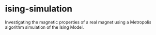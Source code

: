 # ising-simulation
Investigating the magnetic properties of a real magnet using a Metropolis algorithm simulation of the Ising Model.
